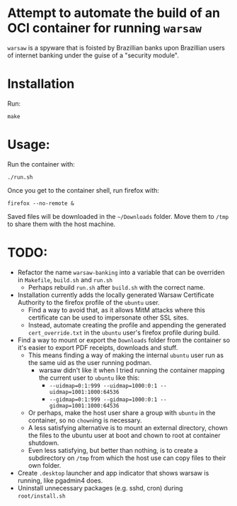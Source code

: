 Attempt to automate the build of an OCI container for running `warsaw`
===

`warsaw` is a spyware that is foisted by Brazillian banks upon Brazillian users of internet banking
under the guise of a "security module".

Installation
===

Run:

    make

Usage:
===

Run the container with:

    ./run.sh

Once you get to the container shell, run firefox with:

    firefox --no-remote &

Saved files will be downloaded in the `~/Downloads` folder. Move them to `/tmp` to share them with the host machine.

TODO:
===

 - Refactor the name `warsaw-banking` into a variable that can be overriden in `Makefile`, `build.sh` and `run.sh`
    - Perhaps rebuild `run.sh` after `build.sh` with the correct name.
 - Installation currently adds the locally generated Warsaw Certificate Authority to the firefox profile of the `ubuntu` user.
    - Find a way to avoid that, as it allows MitM attacks where this certificate can be used to impersonate other SSL sites.
    - Instead, automate creating the profile and appending the generated `cert_override.txt` in the `ubuntu` user's firefox
      profile during build.
 - Find a way to mount or export the `Downloads` folder from the container so it's easier to export PDF receipts, downloads and
   stuff.
    - This means finding a way of making the internal `ubuntu` user run as the same uid as the user running podman.
      - warsaw didn't like it when I tried running the container mapping the current user to `ubuntu` like this:
        - `--uidmap=0:1:999 --uidmap=1000:0:1 --uidmap=1001:1000:64536`
        - `--gidmap=0:1:999 --gidmap=1000:0:1 --gidmap=1001:1000:64536`
    - Or perhaps, make the host user share a group with `ubuntu` in the container, so no `chown`ing is necessary.
    - A less satisfying alternative is to mount an external directory, chown the files to the ubuntu user at boot and chown to
      root at container shutdown.
    - Even less satisfying, but better than nothing, is to create a subdirectory on `/tmp` from which the host use can copy files
      to their own folder.
 - Create `.desktop` launcher and app indicator that shows warsaw is running, like pgadmin4 does.
 - Uninstall unnecessary packages (e.g. sshd, cron) during `root/install.sh`
